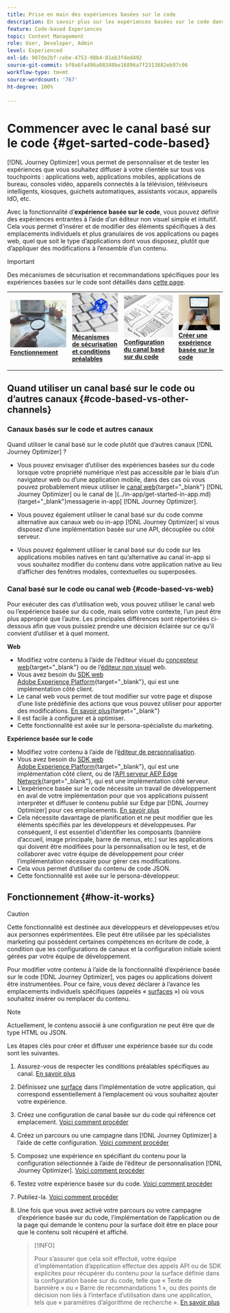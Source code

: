 ```yaml
---
title: Prise en main des expériences basées sur le code
description: En savoir plus sur les expériences basées sur le code dans Journey Optimizer
feature: Code-based Experiences
topic: Content Management
role: User, Developer, Admin
level: Experienced
exl-id: 987de2bf-cebe-4753-98b4-01eb3fded492
source-git-commit: bf0a6fa496a08348be16896a7f2313882eb97c06
workflow-type: tm+mt
source-wordcount: '767'
ht-degree: 100%

---
```


# Commencer avec le canal basé sur le code {#get-sarted-code-based}

[!DNL Journey Optimizer] vous permet de personnaliser et de tester les expériences que vous souhaitez diffuser à votre clientèle sur tous vos touchpoints : applications web, applications mobiles, applications de bureau, consoles vidéo, appareils connectés à la télévision, téléviseurs intelligents, kiosques, guichets automatiques, assistants vocaux, appareils IdO, etc.

Avec la fonctionnalité d’**expérience basée sur le code**, vous pouvez définir des expériences entrantes à l’aide d’un éditeur non visuel simple et intuitif. Cela vous permet d’insérer et de modifier des éléments spécifiques à des emplacements individuels et plus granulaires de vos applications ou pages web, quel que soit le type d’applications dont vous disposez, plutôt que d’appliquer des modifications à l’ensemble d’un contenu.

<!--[!DNL Journey Optimizer] allows you to compose and deliver content on any inbound device in a developer-focused workflow. You can leverage all the personalization capabilities, and preview what will be published. The content can be static (images, text, JSON, HTML) or dynamic (offers, decisions, recommendations). You can also insert custom content actions in your omni-channel journeys.-->

>[!IMPORTANT]
>
>Des mécanismes de sécurisation et recommandations spécifiques pour les expériences basées sur le code sont détaillés dans [cette page](code-based-prerequisites.md).


<!--Discover the detailed steps to create a code-based campaign in this video.-->

<table style="table-layout:fixed"><tr style="border: 0;">
<td>
<a href="#how-it-works">
<img alt="Lead" src="../assets/do-not-localize/privacy-audit.jpeg">
</a>
<div><a href="#how-it-works"><strong>Fonctionnement</strong>
</div>
<p>
</td>
<td>
<a href="code-based-prerequisites.md">
<img alt="Validation" src="../assets/do-not-localize/web-prerequisites.jpg">
</a>
<div>
<a href="code-based-prerequisites.md"><strong>Mécanismes de sécurisation et conditions préalables</strong></a>
</div>
<p>
</td>
<td>
<a href="code-based-configuration.md">
<img alt="Validation" src="../assets/do-not-localize/web-design.jpg">
</a>
<div>
<a href="code-based-implementation-samples.md"><strong>Configuration du canal basé sur du code</strong></a>
</div>
<p>
</td>
<td>
<a href="create-code-based.md#create-code-based-campaign">
<img alt="Peu fréquent" src="../assets/do-not-localize/web-create.jpg">
</a>
<div>
<a href="create-code-based.md#create-code-based-campaign"><strong>Créer une expérience basée sur le code</strong></a>
</div>
<p></td>
</tr></table>

<!--[Learn how to create a code-based campaign in this video](#video)-->

## Quand utiliser un canal basé sur le code ou d’autres canaux {#code-based-vs-other-channels}

### Canaux basés sur le code et autres canaux

Quand utiliser le canal basé sur le code plutôt que d’autres canaux [!DNL Journey Optimizer] ?

* Vous pouvez envisager d’utiliser des expériences basées sur du code lorsque votre propriété numérique n’est pas accessible par le biais d’un navigateur web ou d’une application mobile, dans des cas où vous pouvez probablement mieux utiliser le [canal web](../web/get-started-web.md){target="_blank"} [!DNL Journey Optimizer] ou le canal de ](../in-app/get-started-in-app.md){target="_blank"}messagerie in-app[ [!DNL Journey Optimizer].

<!--* You can use the code-based channel as an alternative to the [!DNL Journey Optimizer] web channel if your website cannot be loaded into the [web designer](../web/web-visual-editor.md){target="_blank"} visual editor or if you cannot use the [browser extension](../web/web-prerequisites.md#visual-authoring-prerequisites){target="_blank"} that powers visual authoring for web channel.-->

* Vous pouvez également utiliser le canal basé sur du code comme alternative aux canaux web ou in-app [!DNL Journey Optimizer] si vous disposez d’une implémentation basée sur une API, découplée ou côté serveur.

* Vous pouvez également utiliser le canal basé sur du code sur les applications mobiles natives en tant qu’alternative au canal in-app si vous souhaitez modifier du contenu dans votre application native au lieu d’afficher des fenêtres modales, contextuelles ou superposées.

### Canal basé sur le code ou canal web {#code-based-vs-web}

Pour exécuter des cas d’utilisation web, vous pouvez utiliser le canal web ou l’expérience basée sur du code, mais selon votre contexte, l’un peut être plus approprié que l’autre. Les principales différences sont répertoriées ci-dessous afin que vous puissiez prendre une décision éclairée sur ce qu’il convient d’utiliser et à quel moment.

**Web**

* Modifiez votre contenu à l’aide de l’éditeur visuel du [concepteur web](../web/web-visual-editor.md){target="_blank"} ou de l’[éditeur non visuel](../web/web-non-visual-editor.md) web.
* Vous avez besoin du [SDK web Adobe Experience Platform](https://experienceleague.adobe.com/docs/platform-learn/implement-web-sdk/overview.html?lang=fr){target="_blank"}, qui est une implémentation côté client.
  <!--* You need the [Adobe Experience Cloud Visual Editing Helper](https://chrome.google.com/webstore/detail/adobe-experience-cloud-vi/kgmjjkfjacffaebgpkpcllakjifppnca){target="_blank"} extension installed on your web browser. [Learn more](../web/web-prerequisites.md){target="_blank"}-->
* Le canal web vous permet de tout modifier sur votre page et dispose d’une liste prédéfinie des actions que vous pouvez utiliser pour apporter des modifications. [En savoir plus](../web/web-visual-editor.md){target="_blank"}
* Il est facile à configurer et à optimiser.
* Cette fonctionnalité est axée sur le persona-spécialiste du marketing.

**Expérience basée sur le code**

* Modifiez votre contenu à l’aide de l’[éditeur de personnalisation](create-code-based.md#edit-code).
* Vous avez besoin du [SDK web Adobe Experience Platform](https://experienceleague.adobe.com/docs/platform-learn/implement-web-sdk/overview.html?lang=fr){target="_blank"}, qui est une implémentation côté client, ou de l’[API serveur AEP Edge Network](https://experienceleague.adobe.com/docs/experience-platform/edge-network-server-api/data-collection/interactive-data-collection.html?lang=fr){target="_blank"}, qui est une implémentation côté serveur.
* L’expérience basée sur le code nécessite un travail de développement en aval de votre implémentation pour que vos applications puissent interpréter et diffuser le contenu publié sur Edge par [!DNL Journey Optimizer] pour ces emplacements. [En savoir plus](code-based-surface.md)
* Cela nécessite davantage de planification et ne peut modifier que les éléments spécifiés par les développeurs et développeuses. Par conséquent, il est essentiel d’identifier les composants (bannière d’accueil, image principale, barre de menus, etc.) sur les applications qui doivent être modifiées pour la personnalisation ou le test, et de collaborer avec votre équipe de développement pour créer l’implémentation nécessaire pour gérer ces modifications.
* Cela vous permet d’utiliser du contenu de code JSON.
* Cette fonctionnalité est axée sur le persona-développeur.

## Fonctionnement {#how-it-works}

>[!CAUTION]
>
>Cette fonctionnalité est destinée aux développeurs et développeuses et/ou aux personnes expérimentées. Elle peut être utilisée par les spécialistes marketing qui possèdent certaines compétences en écriture de code, à condition que les configurations de canaux et la configuration initiale soient gérées par votre équipe de développement.

Pour modifier votre contenu à l’aide de la fonctionnalité d’expérience basée sur le code [!DNL Journey Optimizer], vos pages ou applications doivent être instrumentées. Pour ce faire, vous devez déclarer à l’avance les emplacements individuels spécifiques (appelés « [surfaces](code-based-surface.md) ») où vous souhaitez insérer ou remplacer du contenu.

>[!NOTE]
>
>Actuellement, le contenu associé à une configuration ne peut être que de type HTML ou JSON.

Les étapes clés pour créer et diffuser une expérience basée sur du code sont les suivantes.

1. Assurez-vous de respecter les conditions préalables spécifiques au canal. [En savoir plus](code-based-prerequisites.md)

1. Définissez une [surface](code-based-surface.md#surface-definition) dans l’implémentation de votre application, qui correspond essentiellement à l’emplacement où vous souhaitez ajouter votre expérience.

1. Créez une configuration de canal basée sur du code qui référence cet emplacement. [Voici comment procéder](code-based-configuration.md#create-code-based-configuration)

1. Créez un parcours ou une campagne dans [!DNL Journey Optimizer] à l’aide de cette configuration. [Voici comment procéder](create-code-based.md#create-code-based-campaign)

1. Composez une expérience en spécifiant du contenu pour la configuration sélectionnée à l’aide de l’éditeur de personnalisation [!DNL Journey Optimizer]. [Voici comment procéder](create-code-based.md#edit-code)

1. Testez votre expérience basée sur du code. [Voici comment procéder](test-code-based.md)

1. Publiez-la. [Voici comment procéder](publish-code-based.md)

1. Une fois que vous avez activé votre parcours ou votre campagne d’expérience basée sur du code, l’implémentation de l’application ou de la page qui demande le contenu pour la surface doit être en place pour que le contenu soit récupéré et affiché.

   >[!INFO]
   >
   >Pour s’assurer que cela soit effectué, votre équipe d’implémentation d’application effectue des appels API ou de SDK explicites pour récupérer du contenu pour la surface définie dans la configuration basée sur du code, telle que « Texte de bannière » ou « Barre de recommandations 1 », ou des points de décision non liés à l’interface d’utilisation dans une application, tels que « paramètres d’algorithme de recherche ». <!--In this case, the implementation team is responsible for rendering or otherwise interpreting and acting on the returned content.--> [En savoir plus](code-based-implementation-samples.md)



